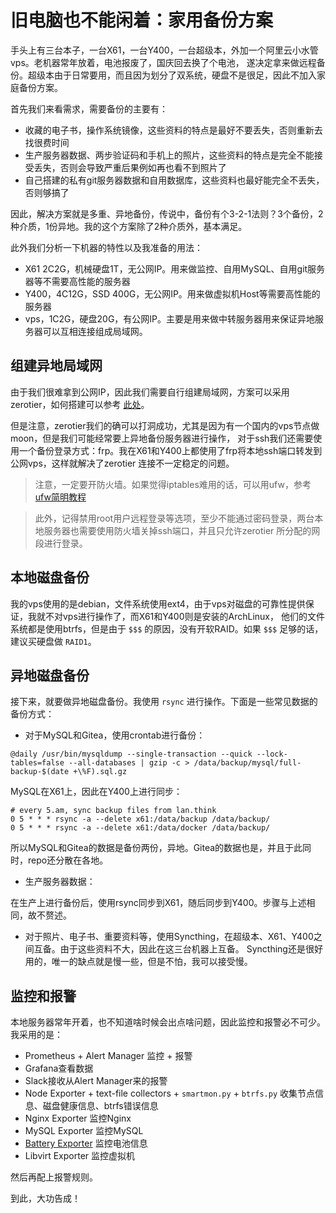# 旧电脑也不能闲着：家用备份方案

手头上有三台本子，一台X61，一台Y400，一台超级本，外加一个阿里云小水管vps。老机器常年放着，电池报废了，国庆回去换了个电池，
遂决定拿来做远程备份。超级本由于日常要用，而且因为划分了双系统，硬盘不是很足，因此不加入家庭备份方案。

首先我们来看需求，需要备份的主要有：

- 收藏的电子书，操作系统镜像，这些资料的特点是最好不要丢失，否则重新去找很费时间
- 生产服务器数据、两步验证码和手机上的照片，这些资料的特点是完全不能接受丢失，否则会导致严重后果例如再也看不到照片了
- 自己搭建的私有git服务器数据和自用数据库，这些资料也最好能完全不丢失，否则够搞了

因此，解决方案就是多重、异地备份，传说中，备份有个3-2-1法则？3个备份，2种介质，1份异地。我的这个方案除了2种介质外，基本满足。

此外我们分析一下机器的特性以及我准备的用法：

- X61 2C2G，机械硬盘1T，无公网IP。用来做监控、自用MySQL、自用git服务器等不需要高性能的服务器
- Y400，4C12G，SSD 400G，无公网IP。用来做虚拟机Host等需要高性能的服务器
- vps，1C2G，硬盘20G，有公网IP。主要是用来做中转服务器用来保证异地服务器可以互相连接组成局域网。

## 组建异地局域网

由于我们很难拿到公网IP，因此我们需要自行组建局域网，方案可以采用zerotier，如何搭建可以参考 [此处](https://jiajunhuang.com/articles/2019_09_11-zerotier.md.html)。

但是注意，zerotier我们的确可以打洞成功，尤其是因为有一个国内的vps节点做moon，但是我们可能经常要上异地备份服务器进行操作，
对于ssh我们还需要使用一个备份登录方式：frp。我在X61和Y400上都使用了frp将本地ssh端口转发到公网vps，这样就解决了zerotier
连接不一定稳定的问题。

> 注意，一定要开防火墙。如果觉得iptables难用的话，可以用ufw，参考 [ufw简明教程](https://jiajunhuang.com/articles/2019_09_14-ufw.md.html)

> 此外，记得禁用root用户远程登录等选项，至少不能通过密码登录，两台本地服务器也需要使用防火墙关掉ssh端口，并且只允许zerotier
> 所分配的网段进行登录。

## 本地磁盘备份

我的vps使用的是debian，文件系统使用ext4，由于vps对磁盘的可靠性提供保证，我就不对vps进行操作了，而X61和Y400则是安装的ArchLinux，
他们的文件系统都是使用btrfs，但是由于 `$$$` 的原因，没有开软RAID。如果 `$$$` 足够的话，建议买硬盘做 `RAID1`。

## 异地磁盘备份

接下来，就要做异地磁盘备份。我使用 `rsync` 进行操作。下面是一些常见数据的备份方式：

- 对于MySQL和Gitea，使用crontab进行备份：

```crontab
@daily /usr/bin/mysqldump --single-transaction --quick --lock-tables=false --all-databases | gzip -c > /data/backup/mysql/full-backup-$(date +\%F).sql.gz
```

MySQL在X61上，因此在Y400上进行同步：

```crontab
# every 5.am, sync backup files from lan.think
0 5 * * * rsync -a --delete x61:/data/backup /data/backup/
0 5 * * * rsync -a --delete x61:/data/docker /data/backup/
```

所以MySQL和Gitea的数据是备份两份，异地。Gitea的数据也是，并且于此同时，repo还分散在各地。

- 生产服务器数据：

在生产上进行备份后，使用rsync同步到X61，随后同步到Y400。步骤与上述相同，故不赘述。

- 对于照片、电子书、重要资料等，使用Syncthing，在超级本、X61、Y400之间互备。由于这些资料不大，因此在这三台机器上互备。
Syncthing还是很好用的，唯一的缺点就是慢一些，但是不怕，我可以接受慢。

## 监控和报警

本地服务器常年开着，也不知道啥时候会出点啥问题，因此监控和报警必不可少。我采用的是：

- Prometheus + Alert Manager 监控 + 报警
- Grafana查看数据
- Slack接收从Alert Manager来的报警
- Node Exporter + text-file collectors + `smartmon.py` + `btrfs.py` 收集节点信息、磁盘健康信息、btrfs错误信息
- Nginx Exporter 监控Nginx
- MySQL Exporter 监控MySQL
- [Battery Exporter](https://github.com/jiajunhuang/battery_exporter) 监控电池信息
- Libvirt Exporter 监控虚拟机

然后再配上报警规则。

到此，大功告成！
